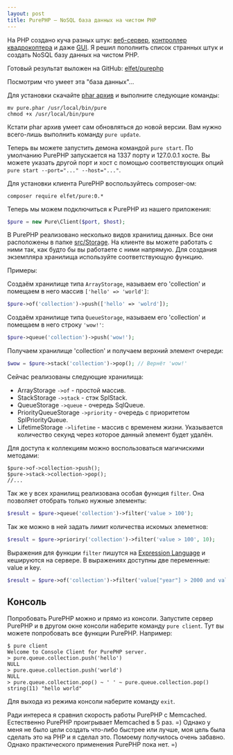 ```yaml
---
layout: post
title: PurePHP — NoSQL база данных на чистом PHP
---
```


На PHP создано куча разных штук: [веб-сервер](http://nanoweb.si.kz/), [контроллер квадрокоптера](https://github.com/jolicode/php-ar-drone) и даже [GUI](http://gtk.php.net/). 
Я решил пополнить список странных штук и создать NoSQL базу данных на чистом PHP.

Готовый результат выложен на GitHub: [elfet/purephp](https://github.com/elfet/purephp)

Посмотрим что умеет эта "база данных"...

<!--more-->

Для установки скачайте [phar архив](http://elfet.ru/purephp/pure.phar) и выполните следующие команды:

~~~
mv pure.phar /usr/local/bin/pure
chmod +x /usr/local/bin/pure
~~~

<div class="info">
Кстати phar архив умеет сам обновляться до новой версии. Вам нужно всего-лишь выполнить команду <code>pure update</code>.
</div>

Теперь вы можете запустить демона командой `pure start`. 
По умолчанию PurePHP запускается на 1337 порту и 127.0.0.1 хосте. 
Вы можете указать другой порт и хост с помощью соответствующих опций `pure start --port="..." --host="..."`.

Для установки клиента PurePHP воспользуйтесь composer-ом: 

~~~
composer require elfet/pure:0.*
~~~

Теперь мы можем подключиться к PurePHP из нашего приложения:


~~~ php
$pure = new Pure\Client($port, $host);
~~~

В PurePHP реализовано несколько видов хранилищ данных. Все они расположены в папке [src/Storage](https://github.com/elfet/purephp/tree/master/src/Storage).
На клиенте вы можете работать с ними так, как будто бы вы работаете с ними напрямую. Для создания экземпляра хранилища используйте соответствующую функцию. 

Примеры:

Создаём хранилище типа `ArrayStorage`, называем его 'collection' и помещаем в него массив `['hello' => 'world']`:

~~~ php
$pure->of('collection')->push(['hello' => 'wolrd']);
~~~

Создаём хранилище типа `QueueStorage`, называем его 'collection' и помещаем в него строку `'wow!'`:

~~~ php
$pure->queue('collection')->push('wow!');
~~~

Получаем хранилище 'collection' и получаем верхний элемент очереди:

~~~ php
$wow = $pure->stack('collection')->pop(); // Вернёт 'wow!'
~~~

Сейчас реализованы следующие хранилища:

* ArrayStorage `->of` - простой массив.
* StackStorage `->stack` - стэк SplStack.
* QueueStorage `->queue` - очередь SqlQueue.
* PriorityQueueStorage `->priority` - очередь с приоритетом SplPriorityQueue.
* LifetimeStorage `->lifetime` - массив с временем жизни. Указывается количество секунд через которое данный элемент будет удалён.

<div class="info">
Для доступа к коллекциям можно воспользоваться магичискими методами:
<!-- lang: php -->
<pre><code>$pure->of->collection->push();
$pure->stack->collection->pop();
//...</code></pre>
</div>

Так же у всех хранилищ реализована особая функция `filter`. Она позволяет отобрать только нужные элементы:

~~~ php
$result = $pure->queue('collection')->filter('value > 100');
~~~

Так же можно в ней задать лимит количества искомых элеметнов:

~~~ php
$result = $pure->prioriry('collection')->filter('value > 100', 10);
~~~

Выражения для функции `filter` пишутся на [Expression Language](http://symfony.com/doc/current/components/expression_language/index.html) и кешируются на сервере. В выражениях доступны две переменные: value и key.

~~~ php
$result = $pure->of('collection')->filter('value["year"] > 2000 and value["name"] matches "/term/"');
~~~

## Консоль
Попробовать PurePHP можно и прямо из консоли. Запустите сервер PurePHP и в другом окне консоли наберите команду `pure client`. 
Тут вы можете попробовать все функции PurePHP. Например:

~~~
$ pure client
Welcome to Console Client for PurePHP server.
> pure.queue.collection.push('hello')
NULL
> pure.queue.collection.push('world')
NULL
> pure.queue.collection.pop() ~ ' ' ~ pure.queue.collection.pop()
string(11) "hello world"
~~~

Для выхода из режима консоли наберите команду `exit`.

Ради интереса я сравнил скорость работы PurePHP с Memcached. Естественно PurePHP проигрывает Memcached в 5 раз. =) 
Однако у меня не было цели создать что-либо быстрее или лучше, моя цель была сделать это на PHP и я сделал это. 
Помоему получилось очень забавно. Однако практического применения PurePHP пока нет. =)
